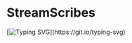 # StreamScribes

[![Typing SVG](https://readme-typing-svg.demolab.com?font=Poppins&weight=700&pause=1000&width=435&lines=Hello+I+am+StreamScribe%2C+I+am+a+programmer+that+started+coding+on+scratch+then+moved+on+to+web-development+%F0%9F%98%8E;I+have+over+1+year+of++knowledge+in+coding+and+over+2+years+in+scratch.)](https://git.io/typing-svg)

